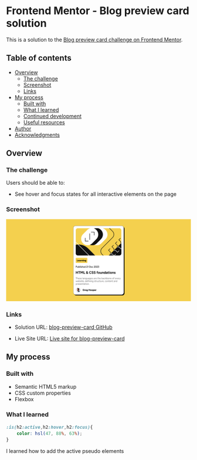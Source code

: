# Frontend Mentor - Blog preview card solution

This is a solution to the [Blog preview card challenge on Frontend Mentor](https://www.frontendmentor.io/challenges/blog-preview-card-ckPaj01IcS).

## Table of contents

- [Overview](#overview)
  - [The challenge](#the-challenge)
  - [Screenshot](#screenshot)
  - [Links](#links)
- [My process](#my-process)
  - [Built with](#built-with)
  - [What I learned](#what-i-learned)
  - [Continued development](#continued-development)
  - [Useful resources](#useful-resources)
- [Author](#author)
- [Acknowledgments](#acknowledgments)

## Overview

### The challenge

Users should be able to:

- See hover and focus states for all interactive elements on the page

### Screenshot

![](/screenshot.png)

### Links

- Solution URL: [blog-preview-card GitHub](https://github.com/jeffgicharu/blog-preview-card)

- Live Site URL: [Live site for blog-preview-card](https://jeffgicharu.github.io/blog-preview-card/)

## My process

### Built with
- Semantic HTML5 markup
- CSS custom properties
- Flexbox

### What I learned

```css
:is(h2:active,h2:hover,h2:focus){
    color: hsl(47, 88%, 63%);
}
```
I learned how to add the active pseudo elements